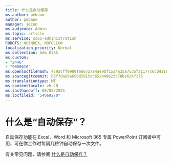```yaml
---
title: 什么是自动保存
ms.author: pebaum
author: pebaum
manager: jecon
ms.audience: Admin
ms.topic: article
ms.service: o365-administration
ROBOTS: NOINDEX, NOFOLLOW
localization_priority: Normal
ms.collection: Adm_O365
ms.custom:
- "2446"
- "9000610"
ms.openlocfilehash: 4792cff9989feb672784ae9bf1534a35a7535f21177c6cd41169796536fb41ce
ms.sourcegitcommit: b5f7da89a650d2915dc652449623c78be6247175
ms.translationtype: MT
ms.contentlocale: zh-CN
ms.lasthandoff: 08/05/2021
ms.locfileid: "54069270"
---
```

# <a name="what-is-autosave"></a>什么是“自动保存”？

自动保存功能在 Excel、Word 和 Microsoft 365 专属 PowerPoint 订阅者中可用，可在你工作时每隔几秒钟自动保存一次文件。 

有关常见问题，请参阅 [什么是自动保存？](https://support.office.com/article/6d6bd723-ebfd-4e40-b5f6-ae6e8088f7a5)